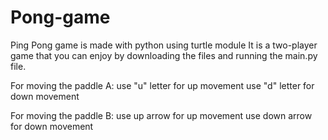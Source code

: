 # Pong-game
Ping Pong game is made with python using turtle module
It is a two-player game that you can enjoy by downloading the files and running the main.py file.

For moving the paddle A:
use "u" letter for up movement
use "d" letter for down movement

For moving the paddle B:
use up arrow for up movement
use down arrow for down movement